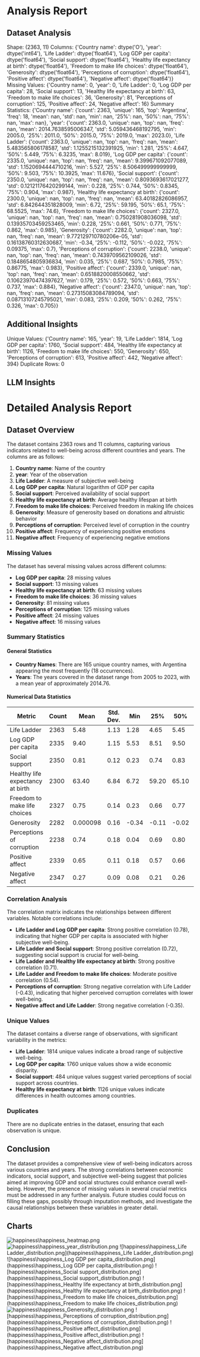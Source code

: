 # Analysis Report

## Dataset Analysis
Shape: (2363, 11)
Columns:
{'Country name': dtype('O'), 'year': dtype('int64'), 'Life Ladder': dtype('float64'), 'Log GDP per capita': dtype('float64'), 'Social support': dtype('float64'), 'Healthy life expectancy at birth': dtype('float64'), 'Freedom to make life choices': dtype('float64'), 'Generosity': dtype('float64'), 'Perceptions of corruption': dtype('float64'), 'Positive affect': dtype('float64'), 'Negative affect': dtype('float64')}
Missing Values:
{'Country name': 0, 'year': 0, 'Life Ladder': 0, 'Log GDP per capita': 28, 'Social support': 13, 'Healthy life expectancy at birth': 63, 'Freedom to make life choices': 36, 'Generosity': 81, 'Perceptions of corruption': 125, 'Positive affect': 24, 'Negative affect': 16}
Summary Statistics:
{'Country name': {'count': 2363, 'unique': 165, 'top': 'Argentina', 'freq': 18, 'mean': nan, 'std': nan, 'min': nan, '25%': nan, '50%': nan, '75%': nan, 'max': nan}, 'year': {'count': 2363.0, 'unique': nan, 'top': nan, 'freq': nan, 'mean': 2014.7638595006347, 'std': 5.059436468192795, 'min': 2005.0, '25%': 2011.0, '50%': 2015.0, '75%': 2019.0, 'max': 2023.0}, 'Life Ladder': {'count': 2363.0, 'unique': nan, 'top': nan, 'freq': nan, 'mean': 5.483565806178587, 'std': 1.1255215132391925, 'min': 1.281, '25%': 4.647, '50%': 5.449, '75%': 6.3235, 'max': 8.019}, 'Log GDP per capita': {'count': 2335.0, 'unique': nan, 'top': nan, 'freq': nan, 'mean': 9.399671092077089, 'std': 1.1520694444710216, 'min': 5.527, '25%': 8.506499999999999, '50%': 9.503, '75%': 10.3925, 'max': 11.676}, 'Social support': {'count': 2350.0, 'unique': nan, 'top': nan, 'freq': nan, 'mean': 0.8093693617021277, 'std': 0.12121176420299144, 'min': 0.228, '25%': 0.744, '50%': 0.8345, '75%': 0.904, 'max': 0.987}, 'Healthy life expectancy at birth': {'count': 2300.0, 'unique': nan, 'top': nan, 'freq': nan, 'mean': 63.40182826086957, 'std': 6.842644351828009, 'min': 6.72, '25%': 59.195, '50%': 65.1, '75%': 68.5525, 'max': 74.6}, 'Freedom to make life choices': {'count': 2327.0, 'unique': nan, 'top': nan, 'freq': nan, 'mean': 0.750281908036098, 'std': 0.13935703459253465, 'min': 0.228, '25%': 0.661, '50%': 0.771, '75%': 0.862, 'max': 0.985}, 'Generosity': {'count': 2282.0, 'unique': nan, 'top': nan, 'freq': nan, 'mean': 9.772129710780206e-05, 'std': 0.16138760312630687, 'min': -0.34, '25%': -0.112, '50%': -0.022, '75%': 0.09375, 'max': 0.7}, 'Perceptions of corruption': {'count': 2238.0, 'unique': nan, 'top': nan, 'freq': nan, 'mean': 0.7439709562109026, 'std': 0.1848654805936834, 'min': 0.035, '25%': 0.687, '50%': 0.7985, '75%': 0.86775, 'max': 0.983}, 'Positive affect': {'count': 2339.0, 'unique': nan, 'top': nan, 'freq': nan, 'mean': 0.6518820008550662, 'std': 0.10623970474397627, 'min': 0.179, '25%': 0.572, '50%': 0.663, '75%': 0.737, 'max': 0.884}, 'Negative affect': {'count': 2347.0, 'unique': nan, 'top': nan, 'freq': nan, 'mean': 0.27315083084789094, 'std': 0.08713107245795021, 'min': 0.083, '25%': 0.209, '50%': 0.262, '75%': 0.326, 'max': 0.705}}

## Additional Insights
Unique Values:
{'Country name': 165, 'year': 19, 'Life Ladder': 1814, 'Log GDP per capita': 1760, 'Social support': 484, 'Healthy life expectancy at birth': 1126, 'Freedom to make life choices': 550, 'Generosity': 650, 'Perceptions of corruption': 613, 'Positive affect': 442, 'Negative affect': 394}
Duplicate Rows: 0

## LLM Insights
# Detailed Analysis Report

## Dataset Overview

The dataset contains 2363 rows and 11 columns, capturing various indicators related to well-being across different countries and years. The columns are as follows:

1. **Country name**: Name of the country
2. **year**: Year of the observation
3. **Life Ladder**: A measure of subjective well-being
4. **Log GDP per capita**: Natural logarithm of GDP per capita
5. **Social support**: Perceived availability of social support
6. **Healthy life expectancy at birth**: Average healthy lifespan at birth
7. **Freedom to make life choices**: Perceived freedom in making life choices
8. **Generosity**: Measure of generosity based on donations and altruistic behavior
9. **Perceptions of corruption**: Perceived level of corruption in the country
10. **Positive affect**: Frequency of experiencing positive emotions
11. **Negative affect**: Frequency of experiencing negative emotions

### Missing Values

The dataset has several missing values across different columns:

- **Log GDP per capita**: 28 missing values
- **Social support**: 13 missing values
- **Healthy life expectancy at birth**: 63 missing values
- **Freedom to make life choices**: 36 missing values
- **Generosity**: 81 missing values
- **Perceptions of corruption**: 125 missing values
- **Positive affect**: 24 missing values
- **Negative affect**: 16 missing values

### Summary Statistics

#### General Statistics

- **Country Names**: There are 165 unique country names, with Argentina appearing the most frequently (18 occurrences).
- **Years**: The years covered in the dataset range from 2005 to 2023, with a mean year of approximately 2014.76.

#### Numerical Data Statistics

| Metric                                       | Count  | Mean       | Std. Dev. | Min    | 25%    | 50%    | 75%    | Max   |
|----------------------------------------------|--------|------------|-----------|--------|--------|--------|--------|-------|
| Life Ladder                                  | 2363   | 5.48       | 1.13      | 1.28   | 4.65   | 5.45   | 6.32   | 8.02  |
| Log GDP per capita                           | 2335   | 9.40       | 1.15      | 5.53   | 8.51   | 9.50   | 10.39  | 11.68 |
| Social support                               | 2350   | 0.81       | 0.12      | 0.23   | 0.74   | 0.83   | 0.90   | 0.99  |
| Healthy life expectancy at birth             | 2300   | 63.40      | 6.84      | 6.72   | 59.20  | 65.10  | 68.55  | 74.60 |
| Freedom to make life choices                 | 2327   | 0.75       | 0.14      | 0.23   | 0.66   | 0.77   | 0.86   | 0.99  |
| Generosity                                   | 2282   | 0.000098   | 0.16      | -0.34  | -0.11  | -0.02  | 0.09   | 0.70  |
| Perceptions of corruption                     | 2238   | 0.74       | 0.18      | 0.04   | 0.69   | 0.80   | 0.87   | 0.98  |
| Positive affect                              | 2339   | 0.65       | 0.11      | 0.18   | 0.57   | 0.66   | 0.74   | 0.88  |
| Negative affect                              | 2347   | 0.27       | 0.09      | 0.08   | 0.21   | 0.26   | 0.33   | 0.71  |

### Correlation Analysis

The correlation matrix indicates the relationships between different variables. Notable correlations include:

- **Life Ladder and Log GDP per capita**: Strong positive correlation (0.78), indicating that higher GDP per capita is associated with higher subjective well-being.
- **Life Ladder and Social support**: Strong positive correlation (0.72), suggesting social support is crucial for well-being.
- **Life Ladder and Healthy life expectancy at birth**: Strong positive correlation (0.71).
- **Life Ladder and Freedom to make life choices**: Moderate positive correlation (0.54).
- **Perceptions of corruption**: Strong negative correlation with Life Ladder (-0.43), indicating that higher perceived corruption correlates with lower well-being.
- **Negative affect and Life Ladder**: Strong negative correlation (-0.35).

### Unique Values

The dataset contains a diverse range of observations, with significant variability in the metrics:

- **Life Ladder**: 1814 unique values indicate a broad range of subjective well-being.
- **Log GDP per capita**: 1760 unique values show a wide economic disparity.
- **Social support**: 484 unique values suggest varied perceptions of social support across countries.
- **Healthy life expectancy at birth**: 1126 unique values indicate differences in health outcomes among countries.

### Duplicates

There are no duplicate entries in the dataset, ensuring that each observation is unique.

## Conclusion

The dataset provides a comprehensive view of well-being indicators across various countries and years. The strong correlations between economic indicators, social support, and subjective well-being suggest that policies aimed at improving GDP and social structures could enhance overall well-being. However, the presence of missing values in several crucial metrics must be addressed in any further analysis. Future studies could focus on filling these gaps, possibly through imputation methods, and investigate the causal relationships between these variables in greater detail.

## Charts
![happiness\happiness_heatmap.png](happiness\happiness_heatmap.png)
![happiness\happiness_year_distribution.png](happiness\happiness_year_distribution.png)
![happiness\happiness_Life Ladder_distribution.png](happiness\happiness_Life Ladder_distribution.png)
![happiness\happiness_Log GDP per capita_distribution.png](happiness\happiness_Log GDP per capita_distribution.png)
![happiness\happiness_Social support_distribution.png](happiness\happiness_Social support_distribution.png)
![happiness\happiness_Healthy life expectancy at birth_distribution.png](happiness\happiness_Healthy life expectancy at birth_distribution.png)
![happiness\happiness_Freedom to make life choices_distribution.png](happiness\happiness_Freedom to make life choices_distribution.png)
![happiness\happiness_Generosity_distribution.png](happiness\happiness_Generosity_distribution.png)
![happiness\happiness_Perceptions of corruption_distribution.png](happiness\happiness_Perceptions of corruption_distribution.png)
![happiness\happiness_Positive affect_distribution.png](happiness\happiness_Positive affect_distribution.png)
![happiness\happiness_Negative affect_distribution.png](happiness\happiness_Negative affect_distribution.png)
